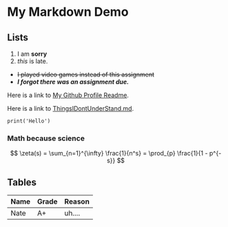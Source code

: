 # My Markdown Demo

## Lists
1. I am **sorry**
2. *this* is late.

- ~~I played video games instead of this assignment~~
-  ***I forgot there was an assignment due.***

Here is a link to [My Github Profile Readme](https://github.com/natebursch).

Here is a link to [ThingsIDontUnderStand.md](https://github.com/natebursch/ThingsIDontUnderstand/blob/main/ThingsIDontUnderstand.md).

`print('Hello')`

### Math because science
$$
\zeta(s) = \sum_{n=1}^{\infty} \frac{1}{n^s} = \prod_{p} \frac{1}{1 - p^{-s}}
$$

## Tables
| Name | Grade | Reason |
| --- | --- | --- |
| Nate | A+ | uh.... |
